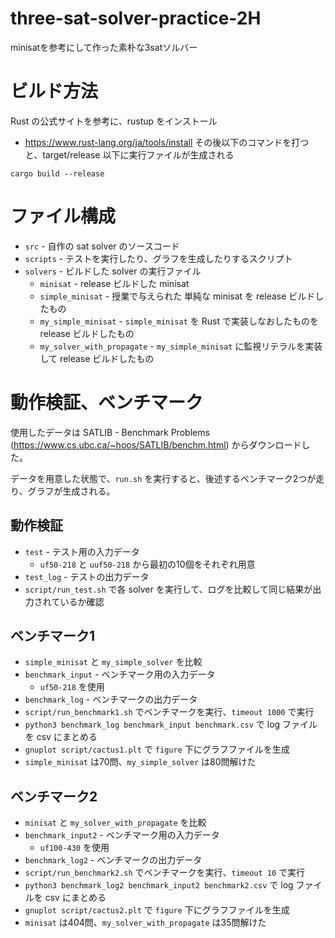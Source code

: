 # three-sat-solver-practice-2H
minisatを参考にして作った素朴な3satソルバー

# ビルド方法
Rust の公式サイトを参考に、rustup をインストール
- https://www.rust-lang.org/ja/tools/install
その後以下のコマンドを打つと、target/release 以下に実行ファイルが生成される
```
cargo build --release
```

# ファイル構成
- `src` - 自作の sat solver のソースコード
- `scripts` - テストを実行したり、グラフを生成したりするスクリプト
- `solvers` - ビルドした solver の実行ファイル
  - `minisat` - release ビルドした minisat
  - `simple_minisat` - 授業で与えられた 単純な minisat を release ビルドしたもの
  - `my_simple_minisat` - `simple_minisat` を Rust で実装しなおしたものを release ビルドしたもの
  - `my_solver_with_propagate` - `my_simple_minisat` に監視リテラルを実装して release ビルドしたもの

# 動作検証、ベンチマーク
使用したデータは SATLIB - Benchmark Problems (https://www.cs.ubc.ca/~hoos/SATLIB/benchm.html) からダウンロードした。

データを用意した状態で、`run.sh` を実行すると、後述するベンチマーク2つが走り、グラフが生成される。

## 動作検証
- `test` - テスト用の入力データ
  - `uf50-218` と `uuf50-218` から最初の10個をそれぞれ用意
- `test_log` - テストの出力データ
- `script/run_test.sh` で各 solver を実行して、ログを比較して同じ結果が出力されているか確認

## ベンチマーク1
- `simple_minisat` と `my_simple_solver` を比較
- `benchmark_input` - ベンチマーク用の入力データ
  - `uf50-218` を使用
- `benchmark_log` - ベンチマークの出力データ
- `script/run_benchmark1.sh` でベンチマークを実行、`timeout 1000` で実行
- `python3 benchmark_log benchmark_input benchmark.csv` で log ファイルを csv にまとめる
- `gnuplot script/cactus1.plt` で `figure` 下にグラフファイルを生成
- `simple_minisat` は70問、`my_simple_solver` は80問解けた

## ベンチマーク2
- `minisat` と `my_solver_with_propagate` を比較
- `benchmark_input2` - ベンチマーク用の入力データ
  - `uf100-430` を使用
- `benchmark_log2` - ベンチマークの出力データ
- `script/run_benchmark2.sh` でベンチマークを実行、`timeout 10` で実行
- `python3 benchmark_log2 benchmark_input2 benchmark2.csv` で log ファイルを csv にまとめる
- `gnuplot script/cactus2.plt` で `figure` 下にグラフファイルを生成
- `minisat` は404問、`my_solver_with_propagate` は35問解けた